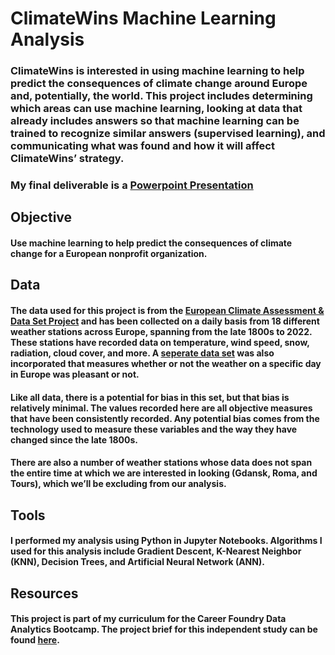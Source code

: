 # ClimateWins Machine Learning Analysis

### ClimateWins is interested in using machine learning to help predict the consequences of climate change around Europe and, potentially, the world. This project includes determining which areas can use machine learning, looking at data that already includes answers so that machine learning can be trained to recognize similar answers (supervised learning), and communicating what was found and how it will affect ClimateWins’ strategy.
### My final deliverable is a [Powerpoint Presentation](ML1Pres.pdf)
## Objective
#### Use machine learning to help predict the consequences of climate change for a European nonprofit organization.
## Data
#### [](https://www.kaggle.com/datasets/asaniczka/top-spotify-songs-in-73-countries-daily-updated/data)
#### The data used for this project is from the [European Climate Assessment & Data Set Project](https://s3.amazonaws.com/coach-courses-us/public/courses/da-spec-ml/Scripts/A1/Dataset-weather-prediction-dataset-processed.csv) and has been collected on a daily basis from 18 different weather stations across Europe, spanning from the late 1800s to 2022. These stations have recorded data on temperature, wind speed, snow, radiation, cloud cover, and more. A [seperate data set](https://images.careerfoundry.com/public/courses/da-spec-ml/Scripts/A1/Dataset-Answers-Weather_Prediction_Pleasant_Weather.csv) was also incorporated that measures whether or not the weather on a specific day in Europe was pleasant or not.
#### Like all data, there is a potential for bias in this set, but that bias is relatively minimal. The values recorded here are all objective measures that have been consistently recorded. Any potential bias comes from the technology used to measure these variables and the way they have changed since the late 1800s.
#### There are also a number of weather stations whose data does not span the entire time at which we are interested in looking (Gdansk, Roma, and Tours), which we’ll be excluding from our analysis. 

## Tools
#### I performed my analysis using Python in Jupyter Notebooks. Algorithms I used for this analysis include Gradient Descent, K-Nearest Neighbor (KNN), Decision Trees, and Artificial Neural Network (ANN).
## Resources
#### This project is part of my curriculum for the Career Foundry Data Analytics Bootcamp. The project brief for this independent study can be found [here](https://s3.amazonaws.com/coach-courses-us/public/courses/da-spec-ml/Project%20Briefs/Machine-Learning-with-Python-Achievement-1-Project%20Brief.pdf).
